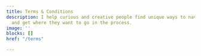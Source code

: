 ```yaml
---
title: Terms & Conditions
description: I help curious and creative people find unique ways to navigate life
  and get where they want to go in the process.
image: ''
blocks: []
href: "/terms"

---
```

